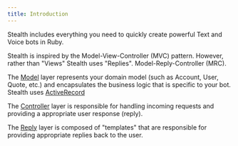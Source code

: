 ```yaml
---
title: Introduction
---
```

Stealth includes everything you need to quickly create powerful Text and Voice bots in Ruby.

Stealth is inspired by the Model-View-Controller (MVC) pattern. However, rather than "Views" Stealth uses "Replies". Model-Reply-Controller (MRC).

The [Model](#models) layer represents your domain model (such as Account, User, Quote, etc.) and encapsulates the business logic that is specific to your bot. Stealth uses [ActiveRecord](#models.active_record)

The [Controller](#controllers) layer is responsible for handling incoming requests and providing a appropriate user response (reply).

The [Reply](#replies) layer is composed of "templates" that are responsible for providing appropriate replies back to the user.

